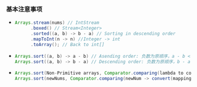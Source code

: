### 基本注意事项

- ```java
  Arrays.stream(nums) // IntStream
        .boxed() // Stream<Integer>
        .sorted((a, b) -> b - a) // Sorting in descending order
        .mapToInt(n -> n) //Integer -> int
        .toArray(); // Back to int[]


- ```java
  Arrays.sort((a, b) -> a - b) // Asending order: 负数为原顺序，a - b < 0 ==> a < b ==> 原顺序 a b
  Arrays.sort((a, b) -> b - a) // Descending order: 负数为原顺序，b - a < 0 ==> b < a ==> 原顺序 a b

- ```java
  Arrays.sort(Non-Primitive arrays, Comparator.comparing(lambda to conver values in the array))
  Arrays.sort(newNums, Comparator.comparing(newNum -> convert(mapping, newNum))); 
  

